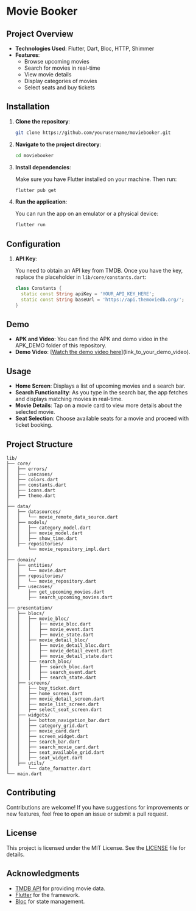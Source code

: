 # Movie Booker

## Project Overview

- **Technologies Used**: Flutter, Dart, Bloc, HTTP, Shimmer
- **Features**:
  - Browse upcoming movies
  - Search for movies in real-time
  - View movie details
  - Display categories of movies
  - Select seats and buy tickets

## Installation

1. **Clone the repository**:

   ```bash
   git clone https://github.com/yourusername/moviebooker.git
   ```

2. **Navigate to the project directory**:

   ```bash
   cd moviebooker
   ```

3. **Install dependencies**:

   Make sure you have Flutter installed on your machine. Then run:

   ```bash
   flutter pub get
   ```

4. **Run the application**:

   You can run the app on an emulator or a physical device:

   ```bash
   flutter run
   ```

## Configuration

1. **API Key**:

   You need to obtain an API key from TMDB. Once you have the key, replace the placeholder in `lib/core/constants.dart`:

   ```dart
   class Constants {
     static const String apiKey = 'YOUR_API_KEY_HERE';
     static const String baseUrl = 'https://api.themoviedb.org/';
   }
   ```

## Demo

- **APK and Video**: You can find the APK and demo video in the APK_DEMO folder of this repository.
- **Demo Video**: [[Watch the demo video here](https://github.com/Anees004/moviebooker-tentwenty-/blob/main/APK_DEMO/video/Screen%20Recording%202025-03-17%20at%2012.12.39%E2%80%AFAM.mov)](link_to_your_demo_video).

## Usage

- **Home Screen**: Displays a list of upcoming movies and a search bar.
- **Search Functionality**: As you type in the search bar, the app fetches and displays matching movies in real-time.
- **Movie Details**: Tap on a movie card to view more details about the selected movie.
- **Seat Selection**: Choose available seats for a movie and proceed with ticket booking.

## Project Structure

```
lib/
├── core/
│   ├── errors/
│   ├── usecases/
│   ├── colors.dart
│   ├── constants.dart
│   ├── icons.dart
│   ├── theme.dart
│
├── data/
│   ├── datasources/
│   │   └── movie_remote_data_source.dart
│   ├── models/
│   │   ├── category_model.dart
│   │   ├── movie_model.dart
│   │   ├── show_time.dart
│   ├── repositories/
│       └── movie_repository_impl.dart
│
├── domain/
│   ├── entities/
│   │   └── movie.dart
│   ├── repositories/
│   │   └── movie_repository.dart
│   ├── usecases/
│       ├── get_upcoming_movies.dart
│       ├── search_upcoming_movies.dart
│
├── presentation/
│   ├── blocs/
│   │   ├── movie_bloc/
│   │   │   ├── movie_bloc.dart
│   │   │   ├── movie_event.dart
│   │   │   ├── movie_state.dart
│   │   ├── movie_detail_bloc/
│   │   │   ├── movie_detail_bloc.dart
│   │   │   ├── movie_detail_event.dart
│   │   │   ├── movie_detail_state.dart
│   │   ├── search_bloc/
│   │   │   ├── search_bloc.dart
│   │   │   ├── search_event.dart
│   │   │   ├── search_state.dart
│   ├── screens/
│   │   ├── buy_ticket.dart
│   │   ├── home_screen.dart
│   │   ├── movie_detail_screen.dart
│   │   ├── movie_list_screen.dart
│   │   ├── select_seat_screen.dart
│   ├── widgets/
│   │   ├── bottom_navigation_bar.dart
│   │   ├── category_grid.dart
│   │   ├── movie_card.dart
│   │   ├── screen_widget.dart
│   │   ├── search_bar.dart
│   │   ├── search_movie_card.dart
│   │   ├── seat_available_grid.dart
│   │   ├── seat_widget.dart
│   ├── utils/
│       └── date_formatter.dart
└── main.dart
```

## Contributing

Contributions are welcome! If you have suggestions for improvements or new features, feel free to open an issue or submit a pull request.

## License

This project is licensed under the MIT License. See the [LICENSE](LICENSE) file for details.

## Acknowledgments

- [TMDB API](https://www.themoviedb.org/documentation/api) for providing movie data.
- [Flutter](https://flutter.dev/) for the framework.
- [Bloc](https://bloclibrary.dev/#/) for state management.
